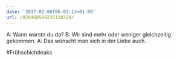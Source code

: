 ```yaml
---
date: '2017-02-06T06:01:13+01:00'
url: /828468569235128320/
---
```

A: Wann warstn du da?
B: Wir sind mehr oder weniger gleichzeitig gekommen.
A: Das wünscht man sich in der Liebe auch.

#Frühschichtleaks
